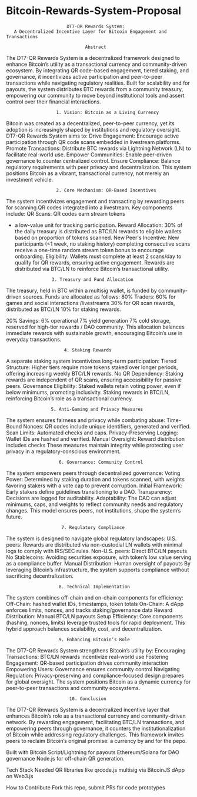 # Bitcoin-Rewards-System-Proposal


                           DT7-QR Rewards System:
       A Decentralized Incentive Layer for Bitcoin Engagement and Transactions

                                  Abstract
   The DT7-QR Rewards System is a decentralized framework designed to enhance Bitcoin’s 
   utility as a transactional currency and community-driven ecosystem. By integrating QR 
   code-based engagement, tiered staking, and governance, it incentivizes active 
   participation and peer-to-peer transactions while navigating regulatory realities. Built 
   for scalability and for payouts, the system distributes BTC rewards from a community 
   treasury, empowering our community to move beyond institutional tools and assert control 
   over their financial interactions.

                       1. Vision: Bitcoin as a Living Currency
   Bitcoin was created as a decentralized, peer-to-peer currency, yet its adoption is 
   increasingly shaped by institutions and regulatory oversight. 
   DT7-QR Rewards System aims to:
   Drive Engagement: Encourage active participation through QR code scans embedded in 
   livestream platforms.
   Promote Transactions: 
     Distribute BTC rewards via Lightning Network (LN) to facilitate real-world use.
   Empower Communities: 
     Enable peer-driven governance to counter centralized control.
   Ensure Compliance: 
     Balance regulatory requirements with peer privacy and decentralization.
   This system positions Bitcoin as a vibrant, transactional currency, not merely an 
   investment vehicle.

                       2. Core Mechanism: QR-Based Incentives
   The system incentivizes engagement and transacting by rewarding peers for scanning QR 
   codes integrated into a livestream. 
   Key components include: 
   QR Scans: QR codes earn stream tokens
   - a low-value unit for tracking participation.
   Reward Allocation: 30% of the daily treasury is distributed as BTC/LN rewards to 
   eligible wallets based on proportion of tokens scanned.
   New Peer's Incentive: New participants (<1 week, no staking history) completing 
   consecutive scans receive a one-time random stream token bonus to encourage onboarding.
   Eligibility: Wallets must complete at least 2 scans/day to qualify for QR rewards, 
   ensuring active engagement.
   Rewards are distributed via BTC/LN to reinforce Bitcoin’s transactional utility.

                       3. Treasury and Fund Allocation
   The treasury, held in BTC within a multisig wallet, is funded by community-driven 
   sources. 
   Funds are allocated as follows:
   80% Traders:
    60% for games and social interactions /livestreams
    30% for QR scan rewards, distributed as BTC/LN
    10% for staking rewards.

   20% Savings:
    6% operational
    7% yield generation
    7% cold storage, reserved for high-tier rewards / DAO community.
   This allocation balances immediate rewards with sustainable growth, encouraging 
   Bitcoin’s use in everyday transactions.

                          4. Staking Rewards
   A separate staking system incentivizes long-term participation:
   Tiered Structure: Higher tiers require more tokens staked over longer periods, 
   offering increasing weekly BTC/LN rewards.
   No QR Dependency: Staking rewards are independent of QR scans, ensuring accessibility 
   for passive peers.
   Governance Eligibility: Staked wallets retain voting power, even if below minimums, 
   promoting inclusivity.
   Staking rewards in BTC/LN, reinforcing Bitcoin’s role as a transactional currency.

                     5. Anti-Gaming and Privacy Measures
   The system ensures fairness and privacy while combating abuse:
   Time-Bound Nonces: QR codes include unique identifiers, generated and verified.
   Scan Limits: Automated checks and caps.
   Privacy-Preserving Logging: Wallet IDs are hashed and verified.
   Manual Oversight: Reward distribution includes checks
   These measures maintain integrity while protecting user privacy in a regulatory-conscious 
   environment.

                        6. Governance: Community Control
   The system empowers peers through decentralized governance:
   Voting Power: Determined by staking duration and tokens scanned, with weights favoring 
   stakers with a vote cap to prevent corruption.
   Initial Framework: Early stakers define guidelines transitioning to a DAO.
   Transparency: Decisions are logged for auditability.
   Adaptability: The DAO can adjust minimums, caps, and weights to reflect community needs 
   and regulatory changes.
   This model ensures peers, not institutions, shape the system’s future.

                         7. Regulatory Compliance
   The system is designed to navigate global regulatory landscapes:
   U.S. peers: Rewards are distributed via non-custodial LN wallets with minimal logs to 
   comply with IRS/SEC rules.
   Non-U.S. peers: Direct BTC/LN payouts
   No Stablecoins: Avoiding securities exposure, with token’s low value serving as a 
   compliance buffer.
   Manual Distribution: Human oversight of payouts
   By leveraging Bitcoin’s infrastructure, the system supports compliance without 
   sacrificing decentralization.

                        8. Technical Implementation
   The system combines off-chain and on-chain components for efficiency:
   Off-Chain: hashed wallet IDs, timestamps, token totals
   On-Chain: A dApp enforces limits, nonces, and tracks staking/governance data
   Reward Distribution: Manual BTC/LN payouts
   Setup Efficiency: Core components (hashing, nonces, limits) leverage trusted tools for 
   rapid deployment.
   This hybrid approach balances scalability, cost, and decentralization.

                        9. Enhancing Bitcoin’s Role
   The DT7-QR Rewards System strengthens Bitcoin’s utility by:
   Encouraging Transactions: BTC/LN rewards incentivize real-world use
   Fostering Engagement: QR-based participation drives community interaction
   Empowering Users: Governance ensures community control
   Navigating Regulation: Privacy-preserving and compliance-focused design prepares for 
   global oversight.
   The system positions Bitcoin as a dynamic currency for peer-to-peer transactions and 
   community ecosystems.

                            10. Conclusion
   The DT7-QR Rewards System is a decentralized incentive layer that enhances Bitcoin’s role 
   as a transactional currency and community-driven network. By rewarding engagement, 
   facilitating BTC/LN transactions, and empowering peers through governance, it counters 
   the institutionalization of Bitcoin while addressing regulatory challenges. This 
   framework invites peers to reclaim Bitcoin’s original promise: a currency by and for the 
   pepo.


Built with Bitcoin Script/Lightning for payouts
Ethereum/Solana for DAO governance
Node.js for off-chain QR generation.

Tech Stack Needed 
QR libraries like qrcode.js
multisig via BitcoinJS
dApp on Web3.js

How to Contribute 
Fork this repo, submit PRs for code prototypes
